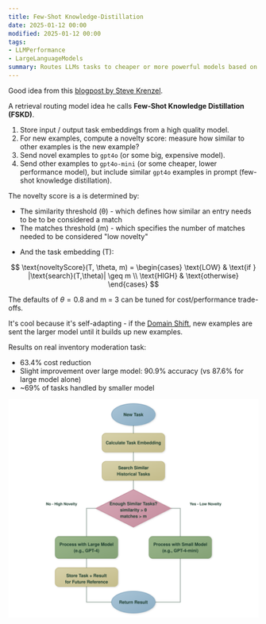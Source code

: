 ```yaml
---
title: Few-Shot Knowledge-Distillation
date: 2025-01-12 00:00
modified: 2025-01-12 00:00
tags:
- LLMPerformance
- LargeLanguageModels
summary: Routes LLMs tasks to cheaper or more powerful models based on task novelty.
---
```


Good idea from this [blogpost by Steve Krenzel](https://bits.logic.inc/p/getting-gpt-4o-mini-to-perform-like).

A retrieval routing model idea he calls **Few-Shot Knowledge Distillation (FSKD)**.

1. Store input / output task embeddings from a high quality model.
2. For new examples, compute a novelty score: measure how similar to other examples is the new example?
3. Send novel examples to `gpt4o` (or some big, expensive model).
4. Send other examples to `gpt4o-mini` (or some cheaper, lower performance model), but include similar `gpt4o` examples in prompt (few-shot knowledge distillation).

The novelty score is a is determined by:

- The similarity threshold (θ) - which defines how similar an entry needs to be to be considered a match
- The matches threshold (m) - which specifies the number of matches needed to be considered "low novelty"
* And the task embedding (T):

$$
\text{noveltyScore}(T, \theta, m) = \begin{cases}
\text{LOW} & \text{if } |\text{search}(T,\theta)| \geq m \\
\text{HIGH} & \text{otherwise}
\end{cases}
$$

The defaults of $\theta = 0.8$ and m = 3 can be tuned for cost/performance trade-offs.

It's cool because it's self-adapting - if the [Domain Shift](domain-shift.md), new examples are sent the larger model until it builds up new examples.

Results on real inventory moderation task:

- 63.4% cost reduction
- Slight improvement over large model: 90.9% accuracy (vs 87.6% for large model alone)
- ~69% of tasks handled by smaller model

![Flowchart example of the FSKD system](../_media/fskd-visualization-pro.svg)